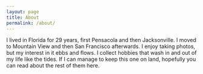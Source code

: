 ```yaml
---
layout: page
title: About
permalink: /about/
---
```


I lived in Florida for 29 years, first Pensacola and then Jacksonville. I moved to Mountain View and then San Francisco afterwards. I enjoy taking photos, but my interest in it ebbs and flows. I collect hobbies that wash in and out of my life like the tides. If I can manage to keep this one on land, hopefully you can read about the rest of them here.
